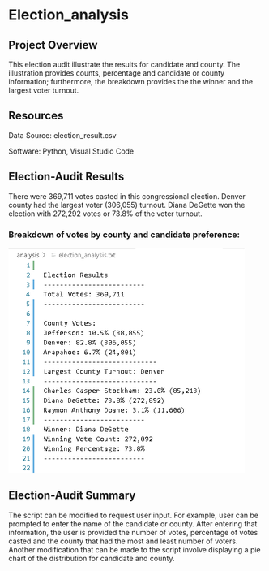 # Election_analysis
## Project Overview
This election audit illustrate the results for candidate and county. The illustration provides counts, percentage and candidate or county information; furthermore, the breakdown provides the the winner and the largest voter turnout. 

## Resources
Data Source: election_result.csv

Software: Python, Visual Studio Code

## Election-Audit Results
There were 369,711 votes casted in this congressional election.
Denver county had the largest voter (306,055) turnout. 
Diana DeGette won the election with 272,292 votes or 73.8% of the voter turnout. 

### Breakdown of votes by county and candidate preference:
<img src = 'https://github.com/osbornej-tech/Election_analysis/blob/main/resources/text_screenshot.png'>


## Election-Audit Summary
The script can be modified to request user input. For example, user can be prompted to enter the name of the candidate or county. After entering that information, the user is provided the number of votes, percentage of votes casted and the county that had the most and least number of voters. 
Another modification that can be made to the script involve displaying a pie chart of the distribution for candidate and county.
